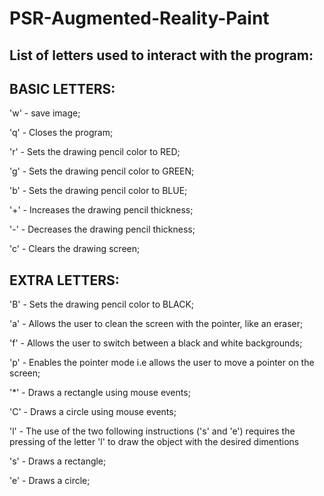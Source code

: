 # PSR-Augmented-Reality-Paint

List of letters used to interact with the program:
-
BASIC LETTERS:
-
'w' - save image;

'q' - Closes the program;

'r' - Sets the drawing pencil color to RED;

'g' - Sets the drawing pencil color to GREEN;

'b' - Sets the drawing pencil color to BLUE;

'+' - Increases the drawing pencil thickness;

'-' - Decreases the drawing pencil thickness;

'c' - Clears the drawing screen;

EXTRA LETTERS:
-

'B' - Sets the drawing pencil color to BLACK;

'a' - Allows the user to clean the screen with the pointer, like an eraser;

'f' - Allows the user to switch between a black and white backgrounds;

'p' - Enables the pointer mode i.e allows the user to move a pointer on the screen;

'*' - Draws a rectangle using mouse events;

'C' - Draws a circle using mouse events;

'l' - The use of the two following instructions ('s' and 'e') requires the pressing of the letter 'l' to draw the object with the desired dimentions

's' - Draws a rectangle;

'e' - Draws a circle;
















